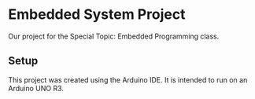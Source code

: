 # Embedded System Project

Our project for the Special Topic: Embedded Programming class.

## Setup

This project was created using the Arduino IDE. It is intended to run on an Arduino UNO R3.
